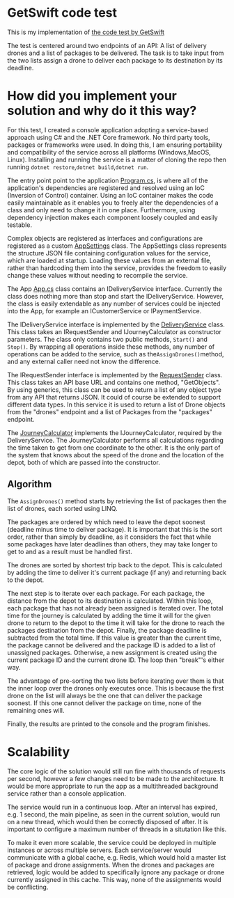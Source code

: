 # GetSwift code test
This is my implementation of [the code test by GetSwift](https://github.com/GetSwift/codetest)

The test is centered around two endpoints of an API: A list of delivery drones and a list of packages to be delivered. The task is to take input from the two lists assign a drone to deliver each package to its destination by its deadline.

# How did you implement your solution and why do it this way?
For this test, I created a console application adopting a service-based approach using C# and the .NET Core framework. No third party tools, packages or frameworks were used. In doing this, I am ensuring portability and compatibility of the service across all platforms (Windows,MacOS, Linux). Installing and running the service is a matter of cloning the repo then running ```dotnet restore```,```dotnet build```,```dotnet run```.

The entry point point to the application [Program.cs](https://github.com/Briscoooe/Swift/Program.cs), is where all of the application's dependencies are registered and resolved using an IoC (Inversion of Control) container. Using an IoC container makes the code easily maintainable as it enables you to freely alter the dependencies of a class and only need to change it in one place. Furthermore, using dependency injection makes each component loosely coupled and easily testable.

Complex objects are registered as interfaces and configurations are registered as a custom [AppSettings](https://github.com/Briscoooe/Swift/AppSettings.cs) class. The AppSettings class represents the structure JSON file containing configuration values for the service, which are loaded at startup. Loading these values from an external file, rather than hardcoding them into the service, provides the freedom to easily change these values without needing to recompile the service. 

The App [App.cs](https://github.com/Briscooe/Swift/App.cs) class contains an IDeliveryService interface. Currently the class does nothing more than stop and start the IDeliveryService. However, the class is easily extendable as any number of services could be injected into the App, for example an ICustomerService or IPaymentService.

The IDeliveryService interface is implemented by the [DeliveryService](https://github.com/Briscooe/Swift/DeliveryService.cs) class. This class takes an IRequestSender and IJourneyCalculator as constructor parameters. The class only contains two public methods, ```Start()``` and ```Stop()```. By wrapping all operations inside these methods, any number of operations can be added to the service, such as the```AssignDrones()```method, and any external caller need not know the difference. 

The IRequestSender interface is implemented by the [RequestSender](https://github.com/Briscooe/Swift/RequestSender.cs) class. This class takes an API base URL and contains one method, "GetObjects<T>". By using generics, this class can be used to return a list of any object type from any API that returns JSON. It could of course be extended to support different data types. In this service it is used to return a list of Drone objects from the "drones" endpoint and a list of Packages from the "packages" endpoint.

The [JourneyCalculator](https://github.com/Briscooe/Swift/JourneyCalculator.cs) implements the IJourneyCalculator, required by the DeliveryService. The JourneyCalculator performs all calculations regarding the time taken to get from one coordinate to the other. It is the only part of the system that knows about the speed of the drone and the location of the depot, both of which are passed into the constructor. 

## Algorithm
The ```AssignDrones()``` method starts by retrieving the list of packages then the list of drones, each sorted using LINQ.

The packages are ordered by which need to leave the depot soonest (deadline minus time to deliver package). It is important that this is the sort order, rather than simply by deadline, as it considers the fact that while some packages have later deadlines than others, they may take longer to get to and as a result must be handled first.

The drones are sorted by shortest trip back to the depot. This is calculated by adding the time to deliver it's current package (if any) and returning back to the depot.

The next step is to iterate over each package. For each package, the distance from the depot to its destination is calculated. Within this loop, each package that has not already been assigned is iterated over. The total time for the journey is calculated by adding the time it will for the given drone to return to the depot to the time it will take for the drone to reach the packages destination from the depot. Finally, the package deadline is subtracted from the total time. If this value is greater than the current time, the package cannot be delivered and the package ID is added to a list of unassigned packages. Otherwise, a new assignment is created using the current package ID and the current drone ID. The loop then "break"'s either way. 

The advantage of pre-sorting the two lists before iterating over them is that the inner loop over the drones only executes once. This is because the first drone on the list will always be the one that can deliver the package soonest. If this one cannot deliver the package on time, none of the remaining ones will. 

Finally, the results are printed to the console and the program finishes.

# Scalability 
The core logic of the solution would still run fine with thousands of requests per second, however a few changes need to be made to the architecture. It would be more appropriate to run the app as a multithreaded background service rather than a console application. 

The service would run in a continuous loop. After an interval has expired, e.g. 1 second, the main pipeline, as seen in the current solution, would run on a new thread, which would then be correctly disposed of after. It is important to configure a maximum number of threads in a situtation like this. 

To make it even more scalable, the service could be deployed in multiple instances or across multiple servers. Each service/server would communicate with a global cache, e.g. Redis, which would hold a master list of package and drone assignments. When the drones and packages are retrieved, logic would be added to specifically ignore any package or drone currently assigned in this cache. This way, none of the assignments would be conflicting.